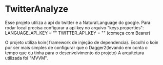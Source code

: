 # TwitterAnalyze

Esse projeto utiliza a api do twitter e a NaturalLanguage do google.
Para rodar local precisa configurar a api key no arquivo "keys.properties":
LANGUAGE_API_KEY = ""
TWITTER_API_KEY = "" (começa com Bearer)

O projeto utiliza koin( framework de injeção de dependencia). 
Escolhi o koin por ser mais simples de configurar que o Dagger2(levando em conta o tempo que eu tinha para o desenvolvimento do projeto)
A arquitetura utilizada foi "MVVM".
